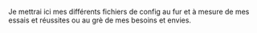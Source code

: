 Je mettrai ici mes différents fichiers de config au fur et à mesure de mes essais et réussites ou au grè de mes besoins et envies.
